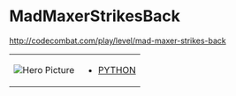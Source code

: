 # MadMaxerStrikesBack 

http://codecombat.com/play/level/mad-maxer-strikes-back
<table>
<tr>
<td>

![Hero Picture](hero.png?raw=true "Hero Picture")

</td>
<td>
<ul>
<li>

[PYTHON](MadMaxerStrikesBack.py)

</li>
</td>
</tr>
<table>